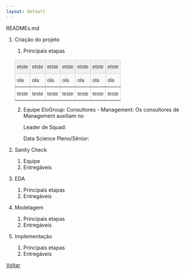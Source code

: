```yaml
---
layout: default
---
```


READMEs.md


1. Criação do projeto
    1. Principais etapas

    <style type="text/css">
    .tg  {border-collapse:collapse;border-color:#ccc;border-spacing:0;}
    .tg td{background-color:#fff;border-color:#ccc;border-style:solid;border-width:1px;color:#333;
      font-family:Arial, sans-serif;font-size:14px;overflow:hidden;padding:10px 5px;word-break:normal;}
    .tg th{background-color:#f0f0f0;border-color:#ccc;border-style:solid;border-width:1px;color:#333;
      font-family:Arial, sans-serif;font-size:14px;font-weight:normal;overflow:hidden;padding:10px 5px;word-break:normal;}
    .tg .tg-0pky{border-color:inherit;text-align:left;vertical-align:top}
    .tg .tg-btxf{background-color:#f9f9f9;border-color:inherit;text-align:left;vertical-align:top}
    </style>
    <table class="tg">
    <thead>
      <tr>
        <th class="tg-0pky">etste</th>
        <th class="tg-0pky">etste</th>
        <th class="tg-0pky">etste</th>
        <th class="tg-0pky">etste</th>
        <th class="tg-0pky">etste</th>
        <th class="tg-0pky">etste</th>
        <th class="tg-0pky">etste</th>
      </tr>
    </thead>
    <tbody>
      <tr>
        <td class="tg-btxf">ola</td>
        <td class="tg-btxf">ola</td>
        <td class="tg-btxf">ola</td>
        <td class="tg-btxf">ola</td>
        <td class="tg-btxf">ola</td>
        <td class="tg-btxf">ola</td>
        <td class="tg-btxf">ola</td>
      </tr>
      <tr>
        <td class="tg-0pky">teste</td>
        <td class="tg-0pky">teste</td>
        <td class="tg-0pky">teste</td>
        <td class="tg-0pky">teste</td>
        <td class="tg-0pky">teste</td>
        <td class="tg-0pky">teste</td>
        <td class="tg-0pky">teste</td>
      </tr>
    </tbody>
    </table>






    2. Equipe EloGroup:
        Consultores - Management: Os consultores de Management auxiliam no 
        
        Leader de Squad:

        Data Science Pleno/Sênior:



2. Sanity Check
    1. Equipe 
    2. Entregáveis

3. EDA
    1. Principais etapas
    2. Entregáveis

4. Modelagem
    1. Principais etapas
    2. Entregáveis

5. Implementação
    1. Principais etapas
    2. Entregáveis

[Voltar](/)